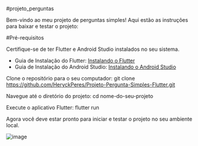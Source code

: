 #projeto_perguntas

Bem-vindo ao meu projeto de perguntas simples! Aqui estão as instruções para baixar e testar o projeto:

#Pré-requisitos

Certifique-se de ter Flutter e Android Studio instalados no seu sistema.

- Guia de Instalação do Flutter: [Instalando o Flutter](https://flutter.dev/docs/get-started/install)
- Guia de Instalação do Android Studio: [Instalando o Android Studio](https://developer.android.com/studio)

Clone o repositório para o seu computador:
git clone https://github.com/HeryckPeres/Projeto-Pergunta-Simples-Flutter.git

Navegue até o diretório do projeto:
cd nome-do-seu-projeto

Execute o aplicativo Flutter:
flutter run

Agora você deve estar pronto para iniciar e testar o projeto no seu ambiente local.


![image](https://github.com/HeryckPeres/Projeto-Pergunta-Simples-Flutter/assets/54678836/14f19ccf-85b5-4b27-96ad-5085acdd9e15)
